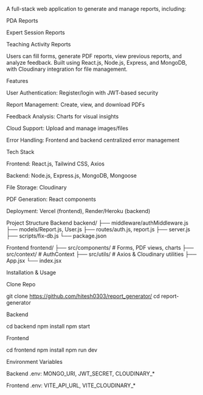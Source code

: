 A full-stack web application to generate and manage reports, including:

PDA Reports

Expert Session Reports

Teaching Activity Reports

Users can fill forms, generate PDF reports, view previous reports, and analyze feedback. Built using React.js, Node.js, Express, and MongoDB, with Cloudinary integration for file management.

Features

User Authentication: Register/login with JWT-based security

Report Management: Create, view, and download PDFs

Feedback Analysis: Charts for visual insights

Cloud Support: Upload and manage images/files

Error Handling: Frontend and backend centralized error management

Tech Stack

Frontend: React.js, Tailwind CSS, Axios

Backend: Node.js, Express.js, MongoDB, Mongoose

File Storage: Cloudinary

PDF Generation: React components

Deployment: Vercel (frontend), Render/Heroku (backend)

Project Structure
Backend
backend/
├── middleware/authMiddleware.js
├── models/Report.js, User.js
├── routes/auth.js, report.js
├── server.js
├── scripts/fix-db.js
└── package.json

Frontend
frontend/
├── src/components/       # Forms, PDF views, charts
├── src/context/          # AuthContext
├── src/utils/            # Axios & Cloudinary utilities
├── App.jsx
└── index.jsx

Installation & Usage

Clone Repo

git clone https://github.com/hitesh0303/report_generator/
cd report-generator


Backend

cd backend
npm install
npm start


Frontend

cd frontend
npm install
npm run dev


Environment Variables

Backend .env: MONGO_URI, JWT_SECRET, CLOUDINARY_*

Frontend .env: VITE_API_URL, VITE_CLOUDINARY_*
